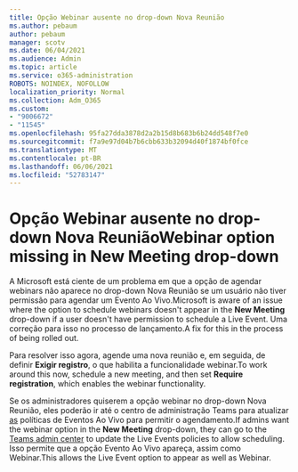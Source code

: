 ```yaml
---
title: Opção Webinar ausente no drop-down Nova Reunião
ms.author: pebaum
author: pebaum
manager: scotv
ms.date: 06/04/2021
ms.audience: Admin
ms.topic: article
ms.service: o365-administration
ROBOTS: NOINDEX, NOFOLLOW
localization_priority: Normal
ms.collection: Adm_O365
ms.custom:
- "9006672"
- "11545"
ms.openlocfilehash: 95fa27dda3878d2a2b15d8b683b6b24dd548f7e0
ms.sourcegitcommit: f7a9e97d04b7b6cbb633b32094d40f1874bf0fce
ms.translationtype: MT
ms.contentlocale: pt-BR
ms.lasthandoff: 06/06/2021
ms.locfileid: "52783147"
---
```

# <a name="webinar-option-missing-in-new-meeting-drop-down"></a><span data-ttu-id="3a1d0-102">Opção Webinar ausente no drop-down Nova Reunião</span><span class="sxs-lookup"><span data-stu-id="3a1d0-102">Webinar option missing in New Meeting drop-down</span></span>

<span data-ttu-id="3a1d0-103">A Microsoft está ciente de um problema em que a opção  de agendar webinars não aparece no drop-down Nova Reunião se um usuário não tiver permissão para agendar um Evento Ao Vivo.</span><span class="sxs-lookup"><span data-stu-id="3a1d0-103">Microsoft is aware of an issue where the option to schedule webinars doesn't appear in the **New Meeting** drop-down if a user doesn't have permission to schedule a Live Event.</span></span> <span data-ttu-id="3a1d0-104">Uma correção para isso no processo de lançamento.</span><span class="sxs-lookup"><span data-stu-id="3a1d0-104">A fix for this in the process of being rolled out.</span></span>

<span data-ttu-id="3a1d0-105">Para resolver isso agora, agende uma nova reunião e, em seguida, de definir **Exigir registro**, o que habilita a funcionalidade webinar.</span><span class="sxs-lookup"><span data-stu-id="3a1d0-105">To work around this now, schedule a new meeting, and then set **Require registration**, which enables the webinar functionality.</span></span>

<span data-ttu-id="3a1d0-106">Se os administradores quiserem a  opção webinar no drop-down Nova Reunião, eles poderão ir até o centro de administração Teams para atualizar [as](https://admin.teams.microsoft.com/policies/broadcasts) políticas de Eventos Ao Vivo para permitir o agendamento.</span><span class="sxs-lookup"><span data-stu-id="3a1d0-106">If admins want the webinar option in the **New Meeting** drop-down, they can go to the [Teams admin center](https://admin.teams.microsoft.com/policies/broadcasts) to update the Live Events policies to allow scheduling.</span></span> <span data-ttu-id="3a1d0-107">Isso permite que a opção Evento Ao Vivo apareça, assim como Webinar.</span><span class="sxs-lookup"><span data-stu-id="3a1d0-107">This allows the Live Event option to appear as well as Webinar.</span></span>